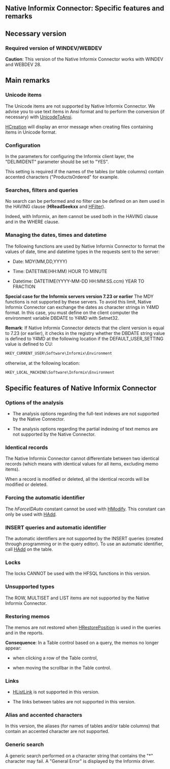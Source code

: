 
## Native Informix Connector: Specific features and remarks
			



<a name="NOTE1"></a>
<a name="NOTE1_1"></a>


## Necessary version
<a name="necessary_version_ELTTEXTE000218"></a>


### Required version of WINDEV/WEBDEV
<a name="required_version_windevwebdev_ELTPARAGRAPHE000011"></a>

**Caution**: This version of the Native Informix Connector works with WINDEV and WEBDEV 28.

<a name="NOTE2"></a>
<a name="NOTE2_1"></a>


## Main remarks
<a name="main_remarks_ELTTEXTE000242"></a>


### Unicode items
<a name="unicode_items_ELTPARAGRAPHE000022"></a>

The Unicode items are not supported by Native Informix Connector. We advise you to use text items in Ansi format and to perform the conversion (if necessary) with [UnicodeToAnsi](../WDLang1/3024025.md).

[HCreation](../WDLang4/3044255.md) will display an error message when creating files containing items in Unicode format.
<a name="NOTE2_2"></a>


### Configuration
<a name="configuration_ELTPARAGRAPHE000036"></a>

In the parameters for configuring the Informix client layer, the "DELIMIDENT" parameter should be set to "YES".

This setting is required if the names of the tables (or table columns) contain accented characters ("ProductsOrdered" for example.
<a name="NOTE2_3"></a>


### Searches, filters and queries
<a name="searches_filters_and_queries_ELTPARAGRAPHE000045"></a>

No search can be performed and no filter can be defined on an item used in the HAVING clause (**HReadSeekxx** and [HFilter](../WDLang4/3044100.md)).

Indeed, with Informix, an item cannot be used both in the HAVING clause and in the WHERE clause.
<a name="NOTE2_4"></a>




### Managing the dates, times and datetime
<a name="managing_the_dates_times_and_datetime_ELTPARAGRAPHE000058"></a>

The following functions are used by Native Informix Connector to format the values of date, time and datetime types in the requests sent to the server:

- Date: MDY(MM,DD,YYYY)

- Time: DATETIME(HH:MM) HOUR TO MINUTE

- Datetime: DATETIME(YYYY-MM-DD HH:MM:SS.ccm) YEAR TO FRACTION




**Special case for the Informix servers version 7.23 or earlier**
The MDY functions is not supported by these servers. To avoid this limit, Native Informix Connector can exchange the dates as character strings in Y4MD format. In this case, you must define on the client computer the environment variable DBDATE to Y4MD with Setnet32.

**Remark**: If Native Informix Connector detects that the client version is equal to 7.23 (or earlier), it checks in the registry whether the DBDATE string value is defined to Y4MD at the following location if the DEFAULT_USER_SETTING value is defined to CU:


```txt
HKEY_CURRENT_USER\Software\Informix\Environment
```


otherwise, at the following location:


```txt
HKEY_LOCAL_MACHINE\Software\Informix\Environment
```


<a name="NOTE3"></a>
<a name="NOTE3_1"></a>


## Specific features of Native Informix Connector
<a name="specific_features_native_informix_connector_ELTTEXTE000284"></a>


### Options of the analysis
<a name="options_the_analysis_ELTPARAGRAPHE000083"></a>

- The analysis options regarding the full-text indexes are not supported by the Native Connector.

- The analysis options regarding the partial indexing of text memos are not supported by the Native Connector.



<a name="NOTE3_2"></a>


### Identical records
<a name="identical_records_ELTPARAGRAPHE000091"></a>

The Native Informix Connector cannot differentiate between two identical records (which means with identical values for all items, excluding memo items).

When a record is modified or deleted, all the identical records will be modified or deleted.
<a name="NOTE3_3"></a>


### Forcing the automatic identifier
<a name="forcing_the_automatic_identifier_ELTPARAGRAPHE000100"></a>

The *hForceIDAuto* constant cannot be used with [HModify](../WDLang4/3044042.md). This constant can only be used with [HAdd](../WDLang4/3044147.md). 
<a name="NOTE3_4"></a>


### INSERT queries and automatic identifier
<a name="insert_queries_and_automatic_identifier_ELTPARAGRAPHE000113"></a>

The automatic identifiers are not supported by the INSERT queries (created through programming or in the query editor). To use an automatic identifier, call [HAdd](../WDLang4/3044147.md) on the table.
<a name="NOTE3_5"></a>


### Locks
<a name="locks_ELTPARAGRAPHE000123"></a>

The locks CANNOT be used with the HFSQL functions in this version.
<a name="NOTE3_6"></a>


### Unsupported types
<a name="unsupported_types_ELTPARAGRAPHE000130"></a>

The ROW, MULTISET and LIST items are not supported by the Native Informix Connector.
<a name="NOTE3_7"></a>


### Restoring memos
<a name="restoring_memos_ELTPARAGRAPHE000137"></a>

The memos are not restored when [HRestorePosition](../WDLang4/3044137.md) is used in the queries and in the reports.

**Consequence**: In a Table control based on a query, the memos no longer appear: 

- when clicking a row of the Table control, 

- when moving the scrollbar in the Table control.



<a name="NOTE3_8"></a>


### Links
<a name="links_ELTPARAGRAPHE000152"></a>

- [HListLink](../WDLang4/3044138.md) is not supported in this version.

- The links between tables are not supported in this version.



<a name="NOTE3_9"></a>


### Alias and accented characters
<a name="alias_and_accented_characters_ELTPARAGRAPHE000162"></a>

In this version, the aliases (for names of tables and/or table columns) that contain an accented character are not supported.
<a name="NOTE3_10"></a>


### Generic search
<a name="generic_search_ELTPARAGRAPHE000169"></a>

A generic search performed on a character string that contains the "\*" character may fail. A "General Error" is displayed by the Informix driver.


